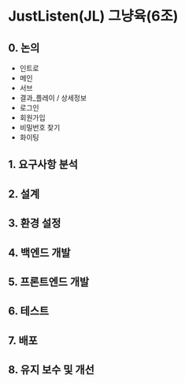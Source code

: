 # JustListen(JL) 그냥육(6조)

## 0. 논의
- 인트로
- 메인
- 서브
- 결과_플레이 / 상세정보
- 로그인
- 회원가입
- 비밀번호 찾기
- 화이팅

## 1. 요구사항 분석
## 2. 설계
## 3. 환경 설정
## 4. 백엔드 개발
## 5. 프론트엔드 개발
## 6. 테스트
## 7. 배포
## 8. 유지 보수 및 개선